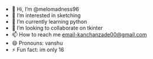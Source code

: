 - 👋 Hi, I’m @melomadness96
- 👀 I’m interested in sketching
- 🌱 I’m currently learning python
- 💞️ I’m looking to collaborate on tkinter
- 📫 How to reach me email-kanchanzade00@gmail.com
- 😄 Pronouns: vanshu
- ⚡ Fun fact: im only 16

<!---
melomadness96/melomadness96 is a ✨ special ✨ repository because its `README.md` (this file) appears on your GitHub profile.
You can click the Preview link to take a look at your changes.
--->
